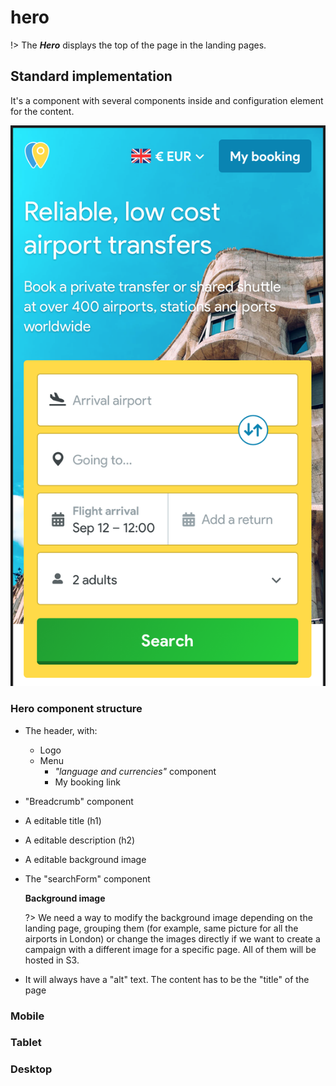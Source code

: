 # hero

!&gt; The _**Hero**_ displays the top of the page in the landing pages.

## Standard implementation

It's a component with several components inside and configuration element for the content.

![:size=400px](../.gitbook/assets/hero.png)

### Hero component structure

* The header, with:
  * Logo
  * Menu
    * _"language and currencies"_ component
    * My booking link
* "Breadcrumb" component
* A editable title \(h1\)
* A editable description \(h2\)
* A editable background image
* The "searchForm" component

  **Background image**

  ?&gt; We need a way to modify the background image depending on the landing page, grouping them \(for example, same picture for all the airports in London\) or change the images directly if we want to create a campaign with a different image for a specific page. All of them will be hosted in S3.

* It will always have a "alt" text. The content has to be the "title" of the page

### Mobile

### Tablet

### Desktop

